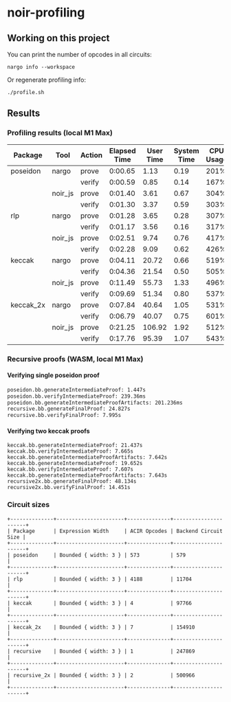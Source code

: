 # noir-profiling

## Working on this project

You can print the number of opcodes in all circuits:

```
nargo info --workspace
```

Or regenerate profiling info:

```
./profile.sh
```

## Results

### Profiling results (local M1 Max)

| Package   | Tool    | Action | Elapsed Time | User Time | System Time | CPU Usage | Max Memory |
| --------- | ------- | ------ | ------------ | --------- | ----------- | --------- | ---------- |
| poseidon  | nargo   | prove  | 0:00.65      | 1.13      | 0.19        | 201%      | 148.89MB   |
|           |         | verify | 0:00.59      | 0.85      | 0.14        | 167%      | 143.26MB   |
|           | noir_js | prove  | 0:01.40      | 3.61      | 0.67        | 304%      | 2.14GB     |
|           |         | verify | 0:01.30      | 3.37      | 0.59        | 303%      | 2.04GB     |
| rlp       | nargo   | prove  | 0:01.28      | 3.65      | 0.28        | 307%      | 308.08MB   |
|           |         | verify | 0:01.17      | 3.56      | 0.16        | 317%      | 245.10MB   |
|           | noir_js | prove  | 0:02.51      | 9.74      | 0.76        | 417%      | 2.37GB     |
|           |         | verify | 0:02.28      | 9.09      | 0.62        | 426%      | 2.20GB     |
| keccak    | nargo   | prove  | 0:04.11      | 20.72     | 0.66        | 519%      | 1.18GB     |
|           |         | verify | 0:04.36      | 21.54     | 0.50        | 505%      | 983.63MB   |
|           | noir_js | prove  | 0:11.49      | 55.73     | 1.33        | 496%      | 3.04GB     |
|           |         | verify | 0:09.69      | 51.34     | 0.80        | 537%      | 2.74GB     |
| keccak_2x | nargo   | prove  | 0:07.84      | 40.64     | 1.05        | 531%      | 2.21GB     |
|           |         | verify | 0:06.79      | 40.07     | 0.75        | 601%      | 1.82GB     |
|           | noir_js | prove  | 0:21.25      | 106.92    | 1.92        | 512%      | 4.03GB     |
|           |         | verify | 0:17.76      | 95.39     | 1.07        | 543%      | 3.71GB     |

### Recursive proofs (WASM, local M1 Max)

#### Verifying single poseidon proof

```sh
poseidon.bb.generateIntermediateProof: 1.447s
poseidon.bb.verifyIntermediateProof: 239.36ms
poseidon.bb.generateIntermediateProofArtifacts: 201.236ms
recursive.bb.generateFinalProof: 24.827s
recursive.bb.verifyFinalProof: 7.995s
```

#### Verifying two keccak proofs

```
keccak.bb.generateIntermediateProof: 21.437s
keccak.bb.verifyIntermediateProof: 7.665s
keccak.bb.generateIntermediateProofArtifacts: 7.642s
keccak.bb.generateIntermediateProof: 19.652s
keccak.bb.verifyIntermediateProof: 7.607s
keccak.bb.generateIntermediateProofArtifacts: 7.643s
recursive2x.bb.generateFinalProof: 48.134s
recursive2x.bb.verifyFinalProof: 14.451s
```

### Circuit sizes

```
+--------------+----------------------+--------------+----------------------+
| Package      | Expression Width     | ACIR Opcodes | Backend Circuit Size |
+--------------+----------------------+--------------+----------------------+
| poseidon     | Bounded { width: 3 } | 573          | 579                  |
+--------------+----------------------+--------------+----------------------+
| rlp          | Bounded { width: 3 } | 4188         | 11704                |
+--------------+----------------------+--------------+----------------------+
| keccak       | Bounded { width: 3 } | 4            | 97766                |
+--------------+----------------------+--------------+----------------------+
| keccak_2x    | Bounded { width: 3 } | 7            | 154910               |
+--------------+----------------------+--------------+----------------------+
| recursive    | Bounded { width: 3 } | 1            | 247869               |
+--------------+----------------------+--------------+----------------------+
| recursive_2x | Bounded { width: 3 } | 2            | 500966               |
+--------------+----------------------+--------------+----------------------+
```
